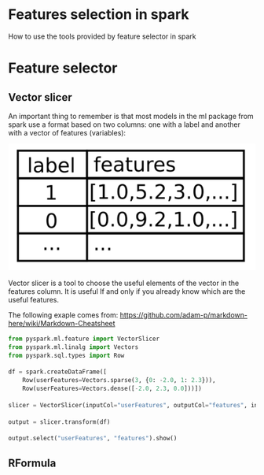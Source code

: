 # Features selection in spark
How to use the tools provided by feature selector in spark

# **Feature selector**

## Vector slicer

An important thing to remember is that most models in the ml package from spark use a format based on two columns: one with a label and another with a vector of features (variables):

![input example](/input_for_models.png)

Vector slicer is a tool to choose the useful elements of the vector in the features column. It is useful If and only if you already know which are the useful features.

The following exaple comes from: https://github.com/adam-p/markdown-here/wiki/Markdown-Cheatsheet

```python
from pyspark.ml.feature import VectorSlicer
from pyspark.ml.linalg import Vectors
from pyspark.sql.types import Row

df = spark.createDataFrame([
    Row(userFeatures=Vectors.sparse(3, {0: -2.0, 1: 2.3})),
    Row(userFeatures=Vectors.dense([-2.0, 2.3, 0.0]))])

slicer = VectorSlicer(inputCol="userFeatures", outputCol="features", indices=[1])

output = slicer.transform(df)

output.select("userFeatures", "features").show()
```

## RFormula


